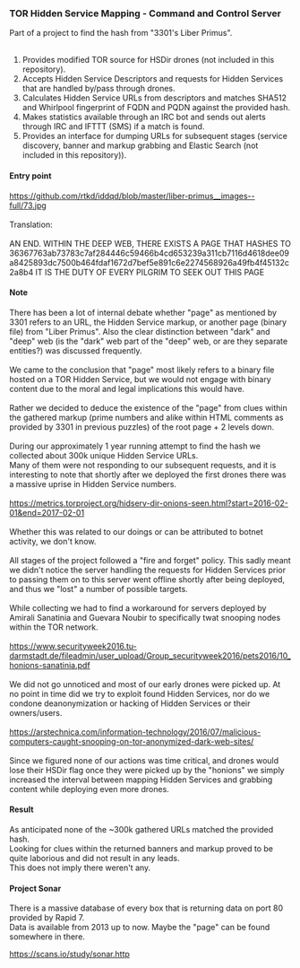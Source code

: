 ### TOR Hidden Service Mapping - Command and Control Server ###

Part of a project to find the hash from "3301's Liber Primus".<br>
<br>
1. Provides modified TOR source for HSDir drones (not included in this repository).<br>
2. Accepts Hidden Service Descriptors and requests for Hidden Services that are handled by/pass through drones.<br>
3. Calculates Hidden Service URLs from descriptors and matches SHA512 and Whirlpool fingerprint of FQDN and PQDN against the provided hash.<br>
4. Makes statistics available through an IRC bot and sends out alerts through IRC and IFTTT (SMS) if a match is found.<br>
5. Provides an interface for dumping URLs for subsequent stages (service discovery, banner and markup grabbing and Elastic Search (not included in this repository)).<br>

#### Entry point ####

https://github.com/rtkd/iddqd/blob/master/liber-primus__images--full/73.jpg<br>
<br>
Translation:<br>
<br>
AN  END. WITHIN  THE  DEEP  WEB,  THERE  EXISTS  A  PAGE  THAT  HASHES  TO 36367763ab73783c7af284446c59466b4cd653239a311cb7116d4618dee09a8425893dc7500b464fdaf1672d7bef5e891c6e2274568926a49fb4f45132c2a8b4 IT IS THE DUTY OF EVERY PILGRIM TO SEEK OUT THIS PAGE

#### Note ####

There has been a lot of internal debate whether "page" as mentioned by 3301 refers to an URL, the Hidden Service markup, or another page (binary file) from "Liber Primus". Also the clear distinction between "dark" and "deep" web (is the "dark" web part of the "deep" web, or are they separate entities?) was discussed frequently.<br>
<br>
We came to the conclusion that "page" most likely refers to a binary file hosted on a TOR Hidden Service, but we would not engage with binary content due to the moral and legal implications this would have.<br>
<br>
Rather we decided to deduce the existence of the "page" from clues within the gathered markup (prime numbers and alike within HTML comments as provided by 3301 in previous puzzles) of the root page + 2 levels down.<br>
<br>
During our approximately 1 year running attempt to find the hash we collected about 300k unique Hidden Service URLs.<br>
Many of them were not responding to our subsequent requests, and it is interesting to note that shortly after we deployed the first drones there was a massive uprise in Hidden Service numbers.<br>
<br>
https://metrics.torproject.org/hidserv-dir-onions-seen.html?start=2016-02-01&end=2017-02-01<br>
<br>
Whether this was related to our doings or can be attributed to botnet activity, we don't know.<br>
<br>
All stages of the project followed a "fire and forget" policy. This sadly meant we didn't notice the server handling the requests for Hidden Services prior to passing them on to this server went offline shortly after being deployed, and thus we "lost" a number of possible targets.<br>
<br>
While collecting we had to find a workaround for servers deployed by Amirali Sanatinia and Guevara Noubir to specifically twat snooping nodes within the TOR network.<br>
<br>
https://www.securityweek2016.tu-darmstadt.de/fileadmin/user_upload/Group_securityweek2016/pets2016/10_honions-sanatinia.pdf<br>
<br>
We did not go unnoticed and most of our early drones were picked up. At no point in time did we try to exploit found Hidden Services, nor do we condone deanonymization or hacking of Hidden Services or their owners/users.<br>
<br>
https://arstechnica.com/information-technology/2016/07/malicious-computers-caught-snooping-on-tor-anonymized-dark-web-sites/<br>
<br>
Since we figured none of our actions was time critical, and drones would lose their HSDir flag once they were picked up by the "honions" we simply increased the interval between mapping Hidden Services and grabbing content while deploying even more drones.<br>

#### Result ####

As anticipated none of the ~300k gathered URLs matched the provided hash.<br>
Looking for clues within the returned banners and markup proved to be quite laborious and did not result in any leads.<br>
This does not imply there weren't any.

#### Project Sonar ####

There is a massive database of every box that is returning data on port 80 provided by Rapid 7.<br>
Data is available from 2013 up to now. Maybe the "page" can be found somewhere in there.<br>

https://scans.io/study/sonar.http